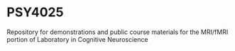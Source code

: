 # PSY4025
Repository for demonstrations and public course materials for the MRI/fMRI portion of Laboratory in Cognitive Neuroscience


